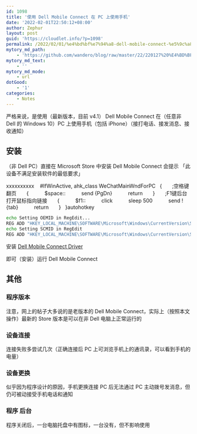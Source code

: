 ```yaml
---
id: 1098
title: '使用 Dell Mobile Connect 在 PC 上使用手机'
date: '2022-02-01T22:50:12+08:00'
author: Zephur
layout: post
guid: 'https://cloudlet.info/?p=1098'
permalink: /2022/02/01/%e4%bd%bf%e7%94%a8-dell-mobile-connect-%e5%9c%a8-pc-%e4%b8%8a%e4%bd%bf%e7%94%a8%e6%89%8b%e6%9c%ba/
mytory_md_path:
    - 'https://github.com/wandero/blog/raw/master/22/220127%20%E4%BD%BF%E7%94%A8%20Dell%20Mobile%20Connect%20%E5%9C%A8%20PC%20%E4%B8%8A%E4%BD%BF%E7%94%A8%E6%89%8B%E6%9C%BA.md'
mytory_md_text:
    - ''
mytory_md_mode:
    - url
dotGood:
    - '1'
categories:
    - Notes
---
```


严格来说，是使用（最新版本，目前 v4.1） Dell Mobile Connect 在（任意非 Dell 的 Windows 10）PC 上使用手机（包括 iPhone）（接打电话、接发消息、接收通知）

<!--more-->

## 安装

（非 Dell PC）直接在 Microsoft Store 中安装 Dell Mobile Connect 会提示 「此设备不满足安装软件的最低要求」

xxxxxxxxxx    #IfWinActive, ahk_class WeChatMainWndForPC    {        ;空格键翻页        {            $space::            send {PgDn}            return        }​        ;F1键后台打开鼠标指向链接        {            $f1::            click            sleep 500            send !{tab}            return        }    }autohotkey

```bash
echo Setting OEMID in RegEdit...
REG ADD "HKEY_LOCAL_MACHINE\SOFTWARE\Microsoft\Windows\CurrentVersion\Store" /v OEMID /f /t REG_SZ /d DELL
echo Setting SCMID in RegEdit
REG ADD "HKEY_LOCAL_MACHINE\SOFTWARE\Microsoft\Windows\CurrentVersion\Store" /v StoreContentModifier /f /t REG_SZ /d DELL_Xps
```

安装 [Dell Mobile Connect Driver](https://www.dell.com/support/home/en-us/drivers/driversdetails?driverid=0gdtn&oscode=wt64a&productcode=xps-15-9560-laptop)

即可（安装）运行 Dell Mobile Connect

## 其他

### 程序版本

注意，网上的帖子大多说的是老版本的 Dell Mobile Connect，实际上（按照本文操作）最新的 Store 版本是可以在非 Dell 电脑上正常运行的

### 设备连接

连接失败多尝试几次（正确连接后 PC 上可浏览手机上的通讯录，可以看到手机的电量）

### 设备更换

似乎因为程序设计的原因，手机更换连接 PC 后无法通过 PC 主动拨号发消息，但仍可被动接受手机电话和通知

### 程序 后台

程序关闭后，一台电脑托盘中有图标，一台没有，但不影响使用